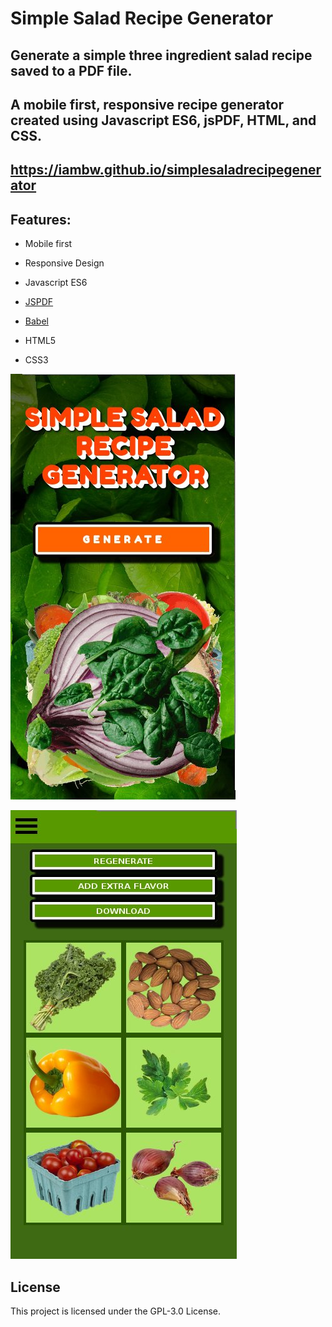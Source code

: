 # Simple Salad Recipe Generator

## Generate a simple three ingredient salad recipe saved to a PDF file.

## A mobile first, responsive recipe generator created using Javascript ES6, jsPDF, HTML, and CSS.

## https://iambw.github.io/simplesaladrecipegenerator

## Features:

* Mobile first

* Responsive Design

* Javascript ES6

* [JSPDF](https://parall.ax/products/jspdf)

* [Babel](https://babeljs.io/docs/en/)

* HTML5

* CSS3


![screenshot1](images/screenshot1.jpg)

![screenshot2](images/screenshot2.jpg)


## License

This project is licensed under the GPL-3.0 License.
